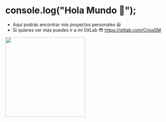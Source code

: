 # console.log("Hola Mundo 👋");

* Aquí podrás encontrar mis proyectos personales :smiley:
* Si quieres ver más puedes ir a mi GitLab :flushed: https://gitlab.com/CrissSM

<img src="https://github.com/CrissSM/CrissSM/blob/master/punch.gif?raw=true" width="250" height="250"/>
